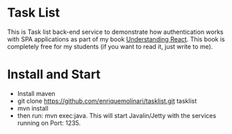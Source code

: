 # Task List

This is Task list back-end service to demonstrate how authentication works with SPA applications as part of my book [Understanding React](https://leanpub.com/understandingreact). This book is completely free for my students (if you want to read it, just write to me).

# Install and Start

- Install maven
- git clone https://github.com/enriquemolinari/tasklist.git tasklist
- mvn install
- then run: mvn exec:java. This will start Javalin/Jetty with the services running on Port: 1235.
